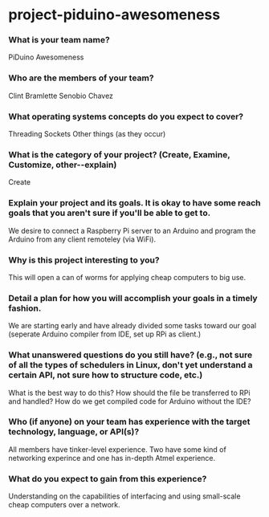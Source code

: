 # project-piduino-awesomeness
 
### What is your team name?
PiDuino Awesomeness

### Who are the members of your team?
Clint Bramlette
Senobio Chavez
### What operating systems concepts do you expect to cover?
Threading
Sockets
Other things (as they occur)
### What is the category of your project? (Create, Examine, Customize, other--explain)
Create
### Explain your project and its goals. It is okay to have some reach goals that you aren't sure if you'll be able to get to.
We desire to connect a Raspberry Pi server to an Arduino and program the Arduino from any client remoteley (via WiFi).
### Why is this project interesting to you?
This will open a can of worms for applying cheap computers to big use.
### Detail a plan for how you will accomplish your goals in a timely fashion.
We are starting early and have already divided some tasks toward our goal (seperate Arduino compiler from IDE, set up RPi as client.)
### What unanswered questions do you still have? (e.g., not sure of all the types of schedulers in Linux, don't yet understand a certain API, not sure how to structure code, etc.)
What is the best way to do this?  How should the file be transferred to RPi and handled?  How do we get compiled code for Arduino without the IDE?
### Who (if anyone) on your team has experience with the target technology, language, or API(s)?
All members have tinker-level experience.  Two have some kind of networking experince and one has in-depth Atmel experience.
### What do you expect to gain from this experience?
Understanding on the capabilities of interfacing and using small-scale cheap computers over a network.

